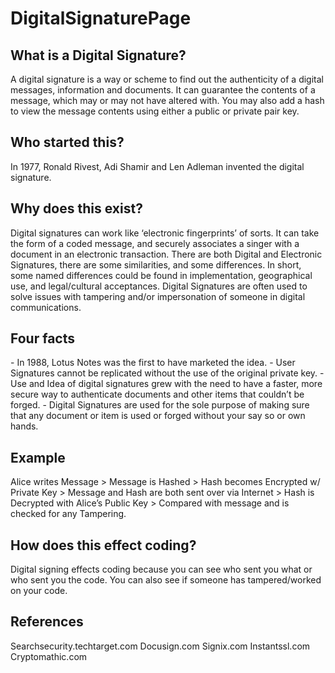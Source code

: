 # DigitalSignaturePage
<!DOCTYPE html> 
<head>
    <meta charset="UTF-8">
<body>
    <h2>What is a Digital Signature?</h2>
    <p>A digital signature is a way or scheme to find out the authenticity of a digital messages, information and documents. It can guarantee the contents of a message, which may or may not have altered with. You may also add a hash to view the message contents using either a public or private pair key.</p>
    <h2>Who started this?</h2>
    <p>In 1977, Ronald Rivest, Adi Shamir and Len Adleman invented the digital signature.</p>
    <h2>Why does this exist?</h2>
    <p>Digital signatures can work like ‘electronic fingerprints’ of sorts. It can take the form of a coded message, and securely associates a singer with a document in an electronic transaction. There are both Digital and Electronic Signatures, there are some similarities, and some differences. In short, some named differences could be found in implementation, geographical use, and legal/cultural acceptances. Digital Signatures are often used to solve issues with tampering and/or impersonation of someone in digital communications.</p>
    <h2>Four facts</h2>
    <p>- In 1988, Lotus Notes was the first to have marketed the idea.   - User Signatures cannot be replicated without the use of the original private key.   - Use and Idea of digital signatures grew with the need to have a faster, more secure way to authenticate documents and other items that couldn’t be forged.   - Digital Signatures are used for the sole purpose of making sure that any document or item is used or forged without your say so or own hands.</p>
    <h2>Example</h2>
    <p>Alice writes Message > Message is Hashed > Hash becomes Encrypted w/ Private Key > Message and Hash are both sent over via Internet > Hash is Decrypted with Alice’s Public Key > Compared with message and is checked for any Tampering.</p>
    <h2>How does this effect coding?</h2>
    <p>Digital signing effects coding because you can see who sent you what or who sent you the code. You can also see if someone has tampered/worked on your code.</p>
    <h2>References</h2>
    <p>Searchsecurity.techtarget.com
    Docusign.com
    Signix.com
    Instantssl.com
    Cryptomathic.com</p>
</html>